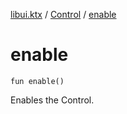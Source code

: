 [libui.ktx](../README.md) / [Control](README.md) / [enable](enable.md)

# enable

`fun enable()`

Enables the Control.
